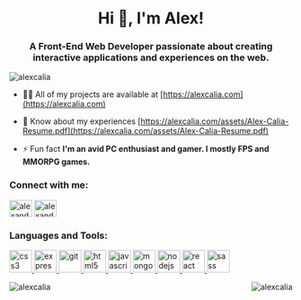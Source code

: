 <h1 align="center">Hi 👋, I'm Alex!</h1>
<h3 align="center">A Front-End Web Developer passionate about creating interactive applications and experiences on the web.</h3>

<p align="left"> <img src="https://komarev.com/ghpvc/?username=alexcalia&label=Profile%20views&color=0e75b6&style=flat" alt="alexcalia" /> </p>

- 👨‍💻 All of my projects are available at [https://alexcalia.com](https://alexcalia.com)

- 📄 Know about my experiences [https://alexcalia.com/assets/Alex-Calia-Resume.pdf](https://alexcalia.com/assets/Alex-Calia-Resume.pdf)

- ⚡ Fun fact **I'm an avid PC enthusiast and gamer. I mostly FPS and MMORPG games.**

<h3 align="left">Connect with me:</h3>
<p align="left">
<a href="https://twitter.com/alexandercalia" target="blank"><img align="center" src="https://cdn.jsdelivr.net/npm/simple-icons@3.0.1/icons/twitter.svg" alt="alexandercalia" height="30" width="40" /></a>
<a href="https://linkedin.com/in/alexander-calia-33190337" target="blank"><img align="center" src="https://cdn.jsdelivr.net/npm/simple-icons@3.0.1/icons/linkedin.svg" alt="alexander-calia-33190337" height="30" width="40" /></a>
</p>

<h3 align="left">Languages and Tools:</h3>
<p align="left"> <a href="https://www.w3schools.com/css/" target="_blank"> <img src="https://devicons.github.io/devicon/devicon.git/icons/css3/css3-original-wordmark.svg" alt="css3" width="40" height="40"/> </a> <a href="https://expressjs.com" target="_blank"> <img src="https://devicons.github.io/devicon/devicon.git/icons/express/express-original-wordmark.svg" alt="express" width="40" height="40"/> </a> <a href="https://git-scm.com/" target="_blank"> <img src="https://www.vectorlogo.zone/logos/git-scm/git-scm-icon.svg" alt="git" width="40" height="40"/> </a> <a href="https://www.w3.org/html/" target="_blank"> <img src="https://devicons.github.io/devicon/devicon.git/icons/html5/html5-original-wordmark.svg" alt="html5" width="40" height="40"/> </a> <a href="https://developer.mozilla.org/en-US/docs/Web/JavaScript" target="_blank"> <img src="https://devicons.github.io/devicon/devicon.git/icons/javascript/javascript-original.svg" alt="javascript" width="40" height="40"/> </a> <a href="https://www.mongodb.com/" target="_blank"> <img src="https://devicons.github.io/devicon/devicon.git/icons/mongodb/mongodb-original-wordmark.svg" alt="mongodb" width="40" height="40"/> </a> <a href="https://nodejs.org" target="_blank"> <img src="https://devicons.github.io/devicon/devicon.git/icons/nodejs/nodejs-original-wordmark.svg" alt="nodejs" width="40" height="40"/> </a> <a href="https://reactjs.org/" target="_blank"> <img src="https://devicons.github.io/devicon/devicon.git/icons/react/react-original-wordmark.svg" alt="react" width="40" height="40"/> </a> <a href="https://sass-lang.com" target="_blank"> <img src="https://devicons.github.io/devicon/devicon.git/icons/sass/sass-original.svg" alt="sass" width="40" height="40"/> </a> </p>

<p><img align="left" src="https://github-readme-stats.vercel.app/api/top-langs?username=alexcalia&show_icons=true&locale=en&layout=compact" alt="alexcalia" /></p>

<p>&nbsp;<img align="right" src="https://github-readme-stats.vercel.app/api?username=alexcalia&show_icons=true&locale=en" alt="alexcalia" /></p>
